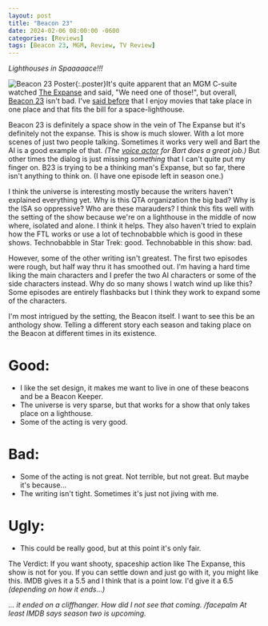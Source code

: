 ```yaml
---
layout: post
title: "Beacon 23"
date: 2024-02-06 08:00:00 -0600
categories: [Reviews]
tags: [Beacon 23, MGM, Review, TV Review]
---
```


*Lighthouses in Spaaaaace!!!*

![Beacon 23 Poster](/assets/2024/02/beacon-23-poster.jpg){:.poster}It's quite apparent that an MGM C-suite watched [The Expanse](https://www.imdb.com/title/tt3230854/) and said, "We need one of those!", but overall, [Beacon 23](https://www.imdb.com/title/tt9174724/) isn't bad. I've [said before](/_posts/2020-03-11-The-Courier-2019.md) that I enjoy movies that take place in one place and that fits the bill for a space-lighthouse.

Beacon 23 is definitely a space show in the vein of The Expanse but it's definitely not the expanse. This is show is much slower. With a lot more scenes of just two people talking. Sometimes it works very well and Bart the AI is a good example of that. *(The [voice actor](https://www.imdb.com/name/nm8069491/) for Bart does a great job.)* But other times the dialog is just missing *something* that I can't quite put my finger on. B23 is trying to be a thinking man's Expanse, but so far, there isn't anything to think on. (I have one episode left in season one.)

I think the universe is interesting mostly because the writers haven't explained everything yet. Why is this QTA organization the big bad? Why is the ISA so oppressive? Who are these marauders? I think this fits well with the setting of the show because we're on a lighthouse in the middle of now where, isolated and alone. I think it helps. They also haven't tried to explain how the FTL works or use a lot of technobabble which is good in these shows. Technobabble in Star Trek: good. Technobabble in this show: bad.

However, some of the other writing isn't greatest. The first two episodes were rough, but half way thru it has smoothed out. I'm having a hard time liking the main characters and I prefer the two AI characters or some of the side characters instead. Why do so many shows I watch wind up like this? Some episodes are entirely flashbacks but I think they work to expand some of the characters.

I'm most intrigued by the setting, the Beacon itself. I want to see this be an anthology show. Telling a different story each season and taking place on the Beacon at different times in its existence.

# Good:

* I like the set design, it makes me want to live in one of these beacons and be a Beacon Keeper.
* The universe is very sparse, but that works for a show that only takes place on a lighthouse.
* Some of the acting is very good.

# Bad:

* Some of the acting is not great. Not terrible, but not great. But maybe it's because...
* The writing isn't tight. Sometimes it's just not jiving with me.

# Ugly:

* This could be really good, but at this point it's only fair.

The Verdict: If you want shooty, spaceship action like The Expanse, this show is not for you. If you can settle down and just go with it, you might like this. IMDB gives it a 5.5 and I think that is a point low. I'd give it a 6.5 *(depending on how it ends...)*

*... it ended on a cliffhanger. How did I not see that coming. /facepalm At least IMDB says season two is upcoming.*